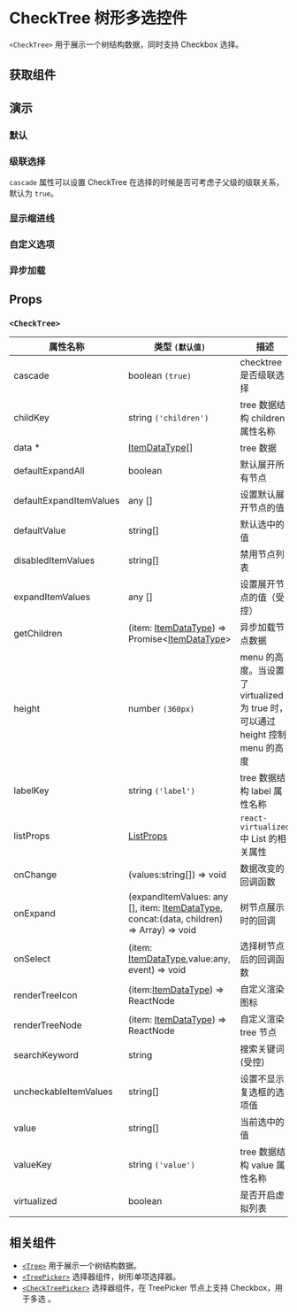 # CheckTree 树形多选控件

`<CheckTree>` 用于展示一个树结构数据，同时支持 Checkbox 选择。

## 获取组件

<!--{include:(components/check-tree/fragments/import.md)}-->

## 演示

### 默认

<!--{include:`basic.md`}-->

### 级联选择

`cascade` 属性可以设置 CheckTree 在选择的时候是否可考虑子父级的级联关系，默认为 `true`。

<!--{include:`cascade.md`}-->

### 显示缩进线

<!--{include:`show-indent-line.md`}-->

### 自定义选项

<!--{include:`custom.md`}-->

### 异步加载

<!--{include:`async.md`}-->

## Props

<!--{include:(_common/types/item-data-type.md)}-->

### `<CheckTree>`

| 属性名称                | 类型 `(默认值)`                                                                                  | 描述                                                                            |
| ----------------------- | ------------------------------------------------------------------------------------------------ | ------------------------------------------------------------------------------- |
| cascade                 | boolean `(true)`                                                                                 | checktree 是否级联选择                                                          |
| childKey                | string `('children')`                                                                            | tree 数据结构 children 属性名称                                                 |
| data \*                 | [ItemDataType][item][]                                                                           | tree 数据                                                                       |
| defaultExpandAll        | boolean                                                                                          | 默认展开所有节点                                                                |
| defaultExpandItemValues | any []                                                                                           | 设置默认展开节点的值                                                            |
| defaultValue            | string[]                                                                                         | 默认选中的值                                                                    |
| disabledItemValues      | string[]                                                                                         | 禁用节点列表                                                                    |
| expandItemValues        | any []                                                                                           | 设置展开节点的值（受控）                                                        |
| getChildren             | (item: [ItemDataType][item]) => Promise&lt;[ItemDataType][item]&gt;                              | 异步加载节点数据                                                                |
| height                  | number `(360px)`                                                                                 | menu 的高度。当设置了 virtualized 为 true 时， 可以通过 height 控制 menu 的高度 |
| labelKey                | string `('label')`                                                                               | tree 数据结构 label 属性名称                                                    |
| listProps               | [ListProps][listprops]                                                                           | `react-virtualized` 中 List 的相关属性                                          |
| onChange                | (values:string[]) => void                                                                        | 数据改变的回调函数                                                              |
| onExpand                | (expandItemValues: any [], item: [ItemDataType][item], concat:(data, children) => Array) => void | 树节点展示时的回调                                                              |
| onSelect                | (item: [ItemDataType][item],value:any, event) => void                                            | 选择树节点后的回调函数                                                          |
| renderTreeIcon          | (item:[ItemDataType][item]) => ReactNode                                                         | 自定义渲染 图标                                                                 |
| renderTreeNode          | (item: [ItemDataType][item]) => ReactNode                                                        | 自定义渲染 tree 节点                                                            |
| searchKeyword           | string                                                                                           | 搜索关键词(受控)                                                                |
| uncheckableItemValues   | string[]                                                                                         | 设置不显示复选框的选项值                                                        |
| value                   | string[]                                                                                         | 当前选中的值                                                                    |
| valueKey                | string `('value')`                                                                               | tree 数据结构 value 属性名称                                                    |
| virtualized             | boolean                                                                                          | 是否开启虚拟列表                                                                |

<!--{include:(_common/types/item-data-type.md)}-->

## 相关组件

- [`<Tree>`](/zh/components/tree) 用于展示一个树结构数据。
- [`<TreePicker>`](/zh/components/tree-picker) 选择器组件，树形单项选择器。
- [`<CheckTreePicker>`](/zh/components/check-tree-picker) 选择器组件，在 TreePicker 节点上支持 Checkbox，用于多选 。

[listprops]: https://github.com/bvaughn/react-virtualized/blob/master/docs/List.md#prop-types
[item]: #code-ts-item-data-type-code
